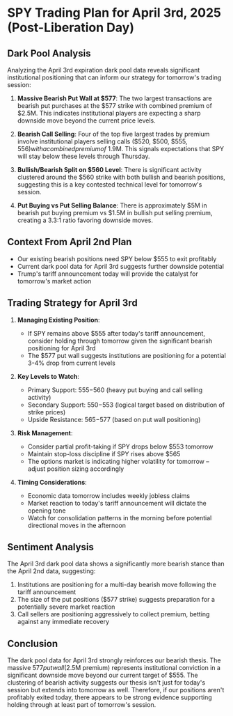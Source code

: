 # SPY Trading Plan for April 3rd, 2025 (Post-Liberation Day)

## Dark Pool Analysis

Analyzing the April 3rd expiration dark pool data reveals significant institutional positioning that can inform our strategy for tomorrow's trading session:

1. **Massive Bearish Put Wall at $577**: The two largest transactions are bearish put purchases at the $577 strike with combined premium of $2.5M. This indicates institutional players are expecting a sharp downside move beyond the current price levels.

2. **Bearish Call Selling**: Four of the top five largest trades by premium involve institutional players selling calls ($520, $500, $555, $556) with a combined premium of ~$1.9M. This signals expectations that SPY will stay below these levels through Thursday.

3. **Bullish/Bearish Split on $560 Level**: There is significant activity clustered around the $560 strike with both bullish and bearish positions, suggesting this is a key contested technical level for tomorrow's session.

4. **Put Buying vs Put Selling Balance**: There is approximately $5M in bearish put buying premium vs $1.5M in bullish put selling premium, creating a 3.3:1 ratio favoring downside moves.

## Context From April 2nd Plan

- Our existing bearish positions need SPY below $555 to exit profitably
- Current dark pool data for April 3rd suggests further downside potential
- Trump's tariff announcement today will provide the catalyst for tomorrow's market action

## Trading Strategy for April 3rd

1. **Managing Existing Position**:
   - If SPY remains above $555 after today's tariff announcement, consider holding through tomorrow given the significant bearish positioning for April 3rd
   - The $577 put wall suggests institutions are positioning for a potential 3-4% drop from current levels

2. **Key Levels to Watch**:
   - Primary Support: $555-$560 (heavy put buying and call selling activity)
   - Secondary Support: $550-$553 (logical target based on distribution of strike prices)
   - Upside Resistance: $565-$577 (based on put wall positioning)

3. **Risk Management**:
   - Consider partial profit-taking if SPY drops below $553 tomorrow
   - Maintain stop-loss discipline if SPY rises above $565
   - The options market is indicating higher volatility for tomorrow – adjust position sizing accordingly

4. **Timing Considerations**:
   - Economic data tomorrow includes weekly jobless claims
   - Market reaction to today's tariff announcement will dictate the opening tone
   - Watch for consolidation patterns in the morning before potential directional moves in the afternoon

## Sentiment Analysis

The April 3rd dark pool data shows a significantly more bearish stance than the April 2nd data, suggesting:

1. Institutions are positioning for a multi-day bearish move following the tariff announcement
2. The size of the put positions ($577 strike) suggests preparation for a potentially severe market reaction
3. Call sellers are positioning aggressively to collect premium, betting against any immediate recovery

## Conclusion

The dark pool data for April 3rd strongly reinforces our bearish thesis. The massive $577 put wall ($2.5M premium) represents institutional conviction in a significant downside move beyond our current target of $555. The clustering of bearish activity suggests our thesis isn't just for today's session but extends into tomorrow as well. Therefore, if our positions aren't profitably exited today, there appears to be strong evidence supporting holding through at least part of tomorrow's session.
